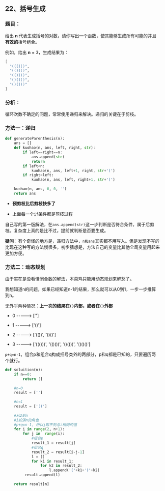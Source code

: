 ## 22、括号生成

 ### 题目：

给出 **n** 代表生成括号的对数，请你写出一个函数，使其能够生成所有可能的并且**有效的**括号组合。

例如，给出 **n** = 3，生成结果为：

```python
[
  "((()))",
  "(()())",
  "(())()",
  "()(())",
  "()()()"
]
```

### 分析：

循环次数不确定的问题，常常使用递归来解决。递归的关键在于剪枝。

### 方法一：递归

~~~python
def generateParenthesis(n):
    ans = []
    def kuohao(n, ans, left, right, str):
        if left==right==n:
            ans.append(str)
            return
        if left<n:
            kuohao(n, ans, left+1, right, str+'(')
        if right<left:
            kuohao(n, ans, left, right+1, str+')')
     
    kuohao(n, ans, 0, 0, '')
    return ans
~~~

- **预剪枝比后剪枝快多了**

- 上面每一个`if`条件都是剪枝过程

自己写的第一版解法，在`ans.append(str)`这一步判断是否符合条件，属于后剪枝。复杂度上真的是比不过，提前就判断是否要生成。



**疑问**：有个奇怪的地方是，递归方法中，`n和ans`其实都不用写入。但是发现不写的比现在这种写的方法慢很多。初步猜想是，方法自己的变量比其他全局变量用起来更加方便。



### 方法二：动态规划

由于实在是没看懂闭合数的解法，本菜鸡只能用动态规划来解愁了。



我想知道n的问题，如果已经知道n-1的结果，那么就可以从0到1，一步一步推算到n。

无外乎两种情况：**上一次的结果在`()`内部，或者在`()`外部**

- 0 -----> ['']

- 1 -----> ['()']

- 2 -----> ['(())', '()()']

- 3 -----> ['((()))', '(()())', '()(())', '()()()']

  

`p+q=n-1`，组合p和组合q构成括号类外的两部分，p和q都是已知的，只要遍历两个就行。

```python
def soluition(n):
    if n==0:
        return []
    
    #n=0
    result = ['']
    
    #n=1
    result = ['()']
    
    #从2到n
    #i扮演n的角色
    #p+q=n-1, 所以j取不到与i相同的值
    for i in range(2, n+1):
        for j in  range(i):
            #组合p
            result_1 = result[j]
            #组合q
            result_2 = result[i-j-1]
            l = []
            for k1 in result_1:
                for k2 in result_2:
                    l.append('('+k1+')'+k2)
         result.append(l)
    
   	return result[n]
```

